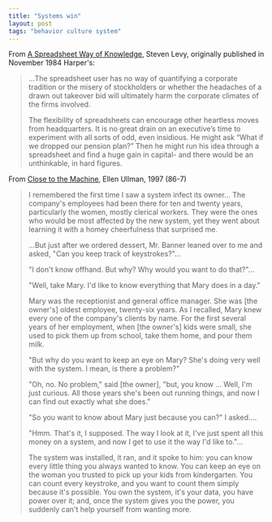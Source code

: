 ```yaml
---
title: "Systems win"
layout: post
tags: "behavior culture system"
---
```


From
[A Spreadsheet Way of Knowledge](https://medium.com/backchannel/a-spreadsheet-way-of-knowledge-8de60af7146e),
Steven Levy, originally published in November 1984 Harper's:

> ...The spreadsheet user has no way of quantifying a corporate tradition or
> the misery of stockholders or whether the headaches of a drawn out takeover
> bid will ultimately harm the corporate climates of the firms involved.
>
> The flexibility of spreadsheets can encourage other heartless moves from
> headquarters. It is no great drain on an executive’s time to experiment with
> all sorts of odd, even insidious. He might ask “What if we dropped our
> pension plan?” Then he might run his idea through a spreadsheet and find a
> huge gain in capital- and there would be an unthinkable, in hard figures.

From
[Close to the Machine](http://www.amazon.com/Close-Machine-Technophilia-its-Discontents-ebook/dp/B007FU83DY/),
Ellen Ullman, 1997 (86-7)

> I remembered the first time I saw a system infect its owner... The company's
> employees had been there for ten and twenty years, particularly the women,
> mostly clerical workers. They were the ones who would be most affected by the
> new system, yet they went about learning it with a homey cheerfulness that
> surprised me.
>
> ...But just after we ordered dessert, Mr. Banner leaned over to me and asked,
> "Can you keep track of keystrokes?"...
>
> "I don't know offhand. But why? Why would you want to do that?"...
>
> "Well, take Mary. I'd like to know everything that Mary does in a day."
>
> Mary was the receptionist and general office manager. She was [the owner's]
> oldest employee, twenty-six years. As I recalled, Mary knew every one of the
> company's clients by name. For the first several years of her employment,
> when [the owner's] kids were small, she used to pick them up from school,
> take them home, and pour them milk.
>
> "But why do you want to keep an eye on Mary? She's doing very well with the
> system. I mean, is there a problem?"
>
> "Oh, no. No problem," said [the owner], "but, you know ... Well, I'm just
> curious. All those years she's been out running things, and now I can find
> out exactly what she does."
>
> "So you want to know about Mary just because you can?" I asked....
>
> "Hmm. That's it, I supposed. The way I look at it, I've just spent all this
> money on a system, and now I get to use it the way I'd like to."...
>
> The system was installed, it ran, and it spoke to him: you can know every
> little thing you always wanted to know. You can keep an eye on the woman you
> trusted to pick up your kids from kindergarten. You can count every
> keystroke, and you want to count them simply because it's possible. You own
> the system, it's your data, you have power over it; and, once the system
> gives you the power, you suddenly can't help yourself from wanting more.

